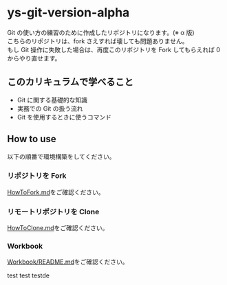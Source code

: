 # ys-git-version-alpha

Git の使い方の練習のために作成したリポジトリになります。(※ α 版)  
こちらのリポジトリは、fork さえすれば壊しても問題ありません。  
もし Git 操作に失敗した場合は、再度このリポジトリを Fork してもらえれば 0 からやり直せます。

## このカリキュラムで学べること

- Git に関する基礎的な知識
- 実務での Git の扱う流れ
- Git を使用するときに使うコマンド

## How to use

以下の順番で環境構築をしてください。

### リポジトリを Fork

[HowToFork.md](/public/docs/HowToFork.md)をご確認ください。

### リモートリポジトリを Clone

[HowToClone.md](/public/docs/HowToClone.md)をご確認ください。

### Workbook

[Workbook/README.md](/public/docs/Workbook/README.md)をご確認ください。

test
test
testde
